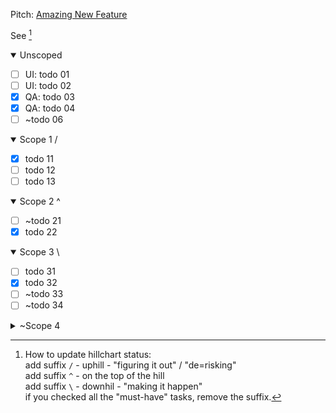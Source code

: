 <!-- link to the approved pitch (GDoc for Product, or link to markdown document inside repo for Engineering features) -->
Pitch: [Amazing New Feature](https://docs.google.com/document/d/1XQCsO1Vg5TVGmkOpUr2jyRPsWl9Vo2TzqnIbNklVm5M/edit)

See [^1]

<details open>
  <summary>Unscoped</summary>

  - [ ] UI: todo 01
  - [ ] UI: todo 02
  - [x] QA: todo 03
  - [x] QA: todo 04
  - [ ] ~todo 06
</details>

<details open>
  <summary>Scope 1 /</summary>

  - [x] todo 11
  - [ ] todo 12
  - [ ] todo 13
</details>

<details open>
  <summary>Scope 2 ^</summary>

  - [ ] ~todo 21
  - [x] todo 22
</details>

<details open>
  <summary>Scope 3 \</summary>

  - [ ] todo 31
  - [x] todo 32
  - [ ] ~todo 33
  - [ ] ~todo 34
</details>

<details close>
  <summary>~Scope 4</summary>

  - [ ] ~todo 41
  - [ ] ~todo 42
</details>


[^1]: How to update hillchart status:  
   add suffix `/` -  uphill - "figuring it out" / "de=risking"  
   add suffix `^` - on the top of the hill  
   add suffix `\` - downhil - "making it happen"  
   if you checked all the "must-have" tasks, remove the suffix.  
